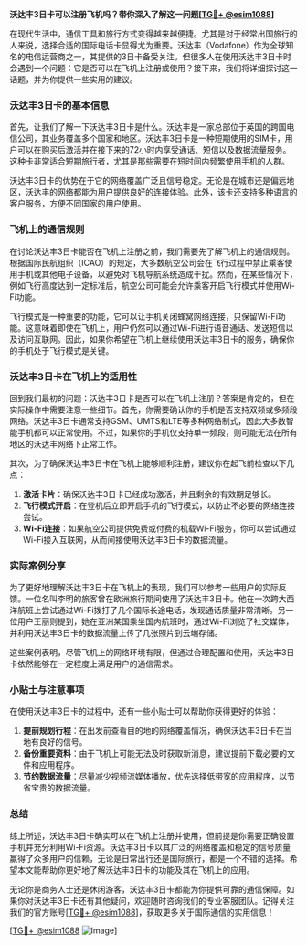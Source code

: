**沃达丰3日卡可以注册飞机吗？带你深入了解这一问题[[TG💪+ @esim1088](https://t.me/s/esim1088)]**

在现代生活中，通信工具和旅行方式变得越来越便捷。尤其是对于经常出国旅行的人来说，选择合适的国际电话卡显得尤为重要。沃达丰（Vodafone）作为全球知名的电信运营商之一，其提供的3日卡备受关注。但很多人在使用沃达丰3日卡时会遇到一个问题：它是否可以在飞机上注册或使用？接下来，我们将详细探讨这一话题，并为你提供一些实用的建议。

### 沃达丰3日卡的基本信息

首先，让我们了解一下沃达丰3日卡是什么。沃达丰是一家总部位于英国的跨国电信公司，其业务覆盖多个国家和地区。沃达丰3日卡是一种短期使用的SIM卡，用户可以在购买后激活并在接下来的72小时内享受通话、短信以及数据流量服务。这种卡非常适合短期旅行者，尤其是那些需要在短时间内频繁使用手机的人群。

沃达丰3日卡的优势在于它的网络覆盖广泛且信号稳定。无论是在城市还是偏远地区，沃达丰的网络都能为用户提供良好的连接体验。此外，该卡还支持多种语言的客户服务，方便不同国家的用户使用。

### 飞机上的通信规则

在讨论沃达丰3日卡能否在飞机上注册之前，我们需要先了解飞机上的通信规则。根据国际民航组织（ICAO）的规定，大多数航空公司会在飞行过程中禁止乘客使用手机或其他电子设备，以避免对飞机导航系统造成干扰。然而，在某些情况下，例如飞行高度达到一定标准后，航空公司可能会允许乘客开启飞行模式并使用Wi-Fi功能。

飞行模式是一种重要的功能，它可以让手机关闭蜂窝网络连接，只保留Wi-Fi功能。这意味着即使在飞机上，用户仍然可以通过Wi-Fi进行语音通话、发送短信以及访问互联网。因此，如果你希望在飞机上继续使用沃达丰3日卡的服务，确保你的手机处于飞行模式是关键。

### 沃达丰3日卡在飞机上的适用性

回到我们最初的问题：沃达丰3日卡是否可以在飞机上注册？答案是肯定的，但在实际操作中需要注意一些细节。首先，你需要确认你的手机是否支持双频或多频段网络。沃达丰3日卡通常支持GSM、UMTS和LTE等多种网络制式，因此大多数智能手机都可以正常使用。不过，如果你的手机仅支持单一频段，则可能无法在所有地区的沃达丰网络下正常工作。

其次，为了确保沃达丰3日卡在飞机上能够顺利注册，建议你在起飞前检查以下几点：

1. **激活卡片**：确保沃达丰3日卡已经成功激活，并且剩余的有效期足够长。
2. **飞行模式开启**：在登机后立即开启手机的飞行模式，以防止不必要的网络连接尝试。
3. **Wi-Fi连接**：如果航空公司提供免费或付费的机载Wi-Fi服务，你可以尝试通过Wi-Fi接入互联网，从而间接使用沃达丰3日卡的数据流量。

### 实际案例分享

为了更好地理解沃达丰3日卡在飞机上的表现，我们可以参考一些用户的实际反馈。一位名叫李明的旅客曾在欧洲旅行期间使用了沃达丰3日卡。他在一次跨大西洋航班上尝试通过Wi-Fi拨打了几个国际长途电话，发现通话质量非常清晰。另一位用户王丽则提到，她在亚洲某国乘坐国内航班时，通过Wi-Fi浏览了社交媒体，并利用沃达丰3日卡的数据流量上传了几张照片到云端存储。

这些案例表明，尽管飞机上的网络环境有限，但通过合理配置和使用，沃达丰3日卡依然能够在一定程度上满足用户的通信需求。

### 小贴士与注意事项

在使用沃达丰3日卡的过程中，还有一些小贴士可以帮助你获得更好的体验：

1. **提前规划行程**：在出发前查看目的地的网络覆盖情况，确保沃达丰3日卡在当地有良好的信号。
2. **备份重要资料**：由于飞机上可能无法及时获取新消息，建议提前下载必要的文件和应用程序。
3. **节约数据流量**：尽量减少视频流媒体播放，优先选择低带宽的应用程序，以节省宝贵的数据流量。

### 总结

综上所述，沃达丰3日卡确实可以在飞机上注册并使用，但前提是你需要正确设置手机并充分利用Wi-Fi资源。沃达丰3日卡以其广泛的网络覆盖和稳定的信号质量赢得了众多用户的信赖，无论是日常出行还是国际旅行，都是一个不错的选择。希望本文能帮助你更好地了解沃达丰3日卡的功能及其在飞机上的应用。

无论你是商务人士还是休闲游客，沃达丰3日卡都能为你提供可靠的通信保障。如果你对沃达丰3日卡还有其他疑问，欢迎随时咨询我们的专业客服团队。记得关注我们的官方账号[[TG💪+ @esim1088](https://t.me/s/esim1088)]，获取更多关于国际通信的实用信息！

[[TG💪+ @esim1088](https://t.me/s/esim1088) ![Image](https://i.postimg.cc/4NQfJmqS/Snipaste-2025-05-13-00-14-12.png)]